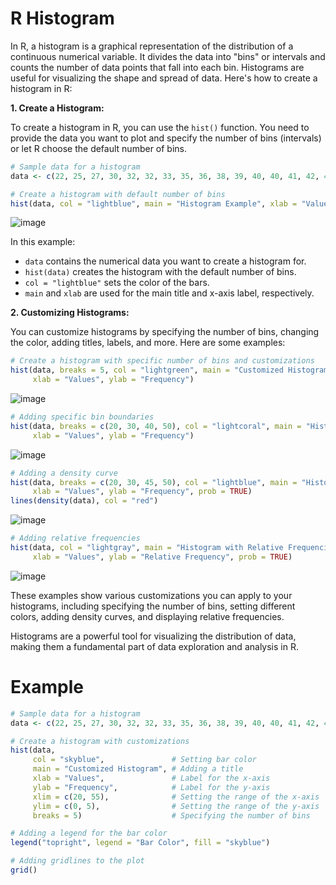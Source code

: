 # R Histogram

In R, a histogram is a graphical representation of the distribution of a continuous numerical variable. It divides the data into "bins" or intervals and counts the number of data points that fall into each bin. Histograms are useful for visualizing the shape and spread of data. Here's how to create a histogram in R:

**1. Create a Histogram:**

To create a histogram in R, you can use the `hist()` function. You need to provide the data you want to plot and specify the number of bins (intervals) or let R choose the default number of bins.

```R
# Sample data for a histogram
data <- c(22, 25, 27, 30, 32, 32, 33, 35, 36, 38, 39, 40, 40, 41, 42, 43, 45, 45, 46, 50)

# Create a histogram with default number of bins
hist(data, col = "lightblue", main = "Histogram Example", xlab = "Values", ylab = "Frequency")
```
![image](https://github.com/Pankaj-Str/R-Programming-Tutorial/assets/36913690/14386307-5933-4f1c-b521-e4bf61402a92)


In this example:

- `data` contains the numerical data you want to create a histogram for.
- `hist(data)` creates the histogram with the default number of bins.
- `col = "lightblue"` sets the color of the bars.
- `main` and `xlab` are used for the main title and x-axis label, respectively.

**2. Customizing Histograms:**

You can customize histograms by specifying the number of bins, changing the color, adding titles, labels, and more. Here are some examples:

```R
# Create a histogram with specific number of bins and customizations
hist(data, breaks = 5, col = "lightgreen", main = "Customized Histogram",
     xlab = "Values", ylab = "Frequency")
```
![image](https://github.com/Pankaj-Str/R-Programming-Tutorial/assets/36913690/a3838500-aba0-452d-9be0-d7513acdb339)

```R
# Adding specific bin boundaries
hist(data, breaks = c(20, 30, 40, 50), col = "lightcoral", main = "Histogram with Custom Bins",
     xlab = "Values", ylab = "Frequency")
```
![image](https://github.com/Pankaj-Str/R-Programming-Tutorial/assets/36913690/ebb2b26a-5e72-4a30-8477-435f10ee1db2)

```R
# Adding a density curve
hist(data, breaks = c(20, 30, 45, 50), col = "lightblue", main = "Histogram with Density Curve",
     xlab = "Values", ylab = "Frequency", prob = TRUE)
lines(density(data), col = "red")
```
![image](https://github.com/Pankaj-Str/R-Programming-Tutorial/assets/36913690/e50dce86-cf8a-40ab-aded-ba7fef9a14cd)

```R
# Adding relative frequencies
hist(data, col = "lightgray", main = "Histogram with Relative Frequencies",
     xlab = "Values", ylab = "Relative Frequency", prob = TRUE)
```

![image](https://github.com/Pankaj-Str/R-Programming-Tutorial/assets/36913690/47ea99ac-1b42-455c-bcfe-dd414751cd54)


These examples show various customizations you can apply to your histograms, including specifying the number of bins, setting different colors, adding density curves, and displaying relative frequencies.

Histograms are a powerful tool for visualizing the distribution of data, making them a fundamental part of data exploration and analysis in R.

# Example 

```R
# Sample data for a histogram
data <- c(22, 25, 27, 30, 32, 32, 33, 35, 36, 38, 39, 40, 40, 41, 42, 43, 45, 45, 46, 50)

# Create a histogram with customizations
hist(data, 
     col = "skyblue",               # Setting bar color
     main = "Customized Histogram", # Adding a title
     xlab = "Values",               # Label for the x-axis
     ylab = "Frequency",            # Label for the y-axis
     xlim = c(20, 55),              # Setting the range of the x-axis
     ylim = c(0, 5),                # Setting the range of the y-axis
     breaks = 5)                    # Specifying the number of bins

# Adding a legend for the bar color
legend("topright", legend = "Bar Color", fill = "skyblue")

# Adding gridlines to the plot
grid()



```
